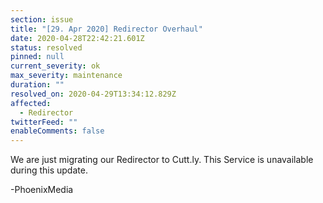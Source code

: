 ```yaml
---
section: issue
title: "[29. Apr 2020] Redirector Overhaul"
date: 2020-04-28T22:42:21.601Z
status: resolved
pinned: null
current_severity: ok
max_severity: maintenance
duration: ""
resolved_on: 2020-04-29T13:34:12.829Z
affected:
  - Redirector
twitterFeed: ""
enableComments: false
---
```

We are just migrating our Redirector to Cutt.ly. This Service is unavailable during this update.

\-PhoenixMedia